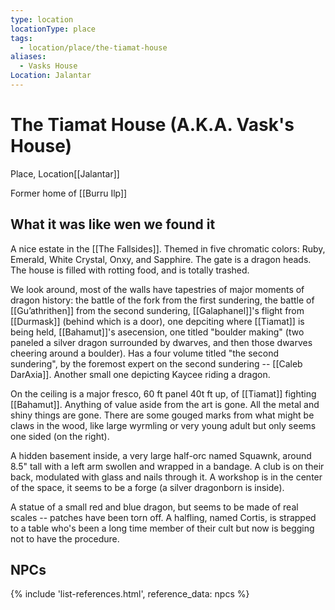 ```yaml
---
type: location
locationType: place
tags:
  - location/place/the-tiamat-house
aliases:
  - Vasks House
Location: Jalantar
---
```


# The Tiamat House (A.K.A. Vask's House)
Place, <span class="dataview inline-field"><span class="inline-field-key">Location</span><span class="inline-field-value">[[Jalantar]]</span></span>

Former home of [[Burru Ilp]]

## What it was like wen we found it
A nice estate in the [[The Fallsides]].  Themed in five chromatic colors: Ruby, Emerald, White Crystal, Onxy, and Sapphire. The gate is a dragon heads. The house is filled with rotting food, and is totally trashed. 

We look around, most of the walls have tapestries of major moments of dragon history: the battle of the fork from the first sundering, the battle of [[Gu’athrithen]] from the second sundering, [[Galaphanel]]'s flight from [[Durmask]] (behind which is a door), one depciting where [[Tiamat]] is being held, [[Bahamut]]'s asecension, one titled "boulder making" (two paneled a silver dragon surrounded by dwarves, and then those dwarves cheering around a boulder). Has a four volume titled "the second sundering", by the foremost expert on the second sundering -- [[Caleb DarAxia]]. Another small one depicting Kaycee riding a dragon.

On the ceiling is a major fresco, 60 ft panel 40t ft up, of [[Tiamat]] fighting [[Bahamut]].  Anything of value aside from the art is gone. All the metal and shiny things are gone. There are some gouged marks from what might be claws in the wood, like large wyrmling or very young adult but only seems one sided (on the right).

A hidden basement inside, a very large half-orc named Squawnk, around 8.5" tall with a left arm swollen and wrapped in a bandage. A club is on their back, modulated with glass and nails through it. A workshop is in the center of the space, it seems to be a forge (a silver dragonborn is inside).

A statue of a small red and blue dragon, but seems to be made of real scales -- patches have been torn off. A halfling, named Cortis, is strapped to a table who's been a long time member of their cult but now is begging not to have the procedure. 

## NPCs
{% include 'list-references.html', reference_data: npcs %}
